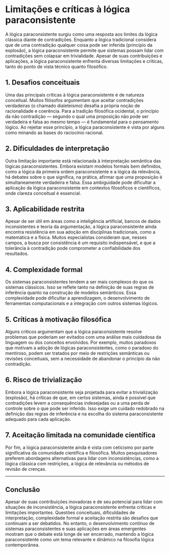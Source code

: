 # Limitações e críticas à lógica paraconsistente

A lógica paraconsistente surgiu como uma resposta aos limites da lógica clássica diante de contradições. Enquanto a lógica tradicional considera que de uma contradição qualquer coisa pode ser inferida (princípio da explosão), a lógica paraconsistente permite que sistemas possam lidar com contradições sem colapsar em trivialidade. Apesar de suas contribuições e aplicações, a lógica paraconsistente enfrenta diversas limitações e críticas, tanto do ponto de vista técnico quanto filosófico.

## 1. **Desafios conceituais**

Uma das principais críticas à lógica paraconsistente é de natureza conceitual. Muitos filósofos argumentam que aceitar contradições verdadeiras (o chamado dialeteísmo) desafia a própria noção de racionalidade e coerência. Para a tradição filosófica ocidental, o princípio da não contradição — segundo o qual uma proposição não pode ser verdadeira e falsa ao mesmo tempo — é fundamental para o pensamento lógico. Ao rejeitar esse princípio, a lógica paraconsistente é vista por alguns como minando as bases do raciocínio racional.

## 2. **Dificuldades de interpretação**

Outra limitação importante está relacionada à interpretação semântica das lógicas paraconsistentes. Embora existam modelos formais bem definidos, como a lógica da primeira ordem paraconsistente e a lógica da relevância, há debates sobre o que significa, na prática, afirmar que uma proposição é simultaneamente verdadeira e falsa. Essa ambiguidade pode dificultar a aplicação da lógica paraconsistente em contextos filosóficos e científicos, onde clareza conceitual é essencial.

## 3. **Aplicabilidade restrita**

Apesar de ser útil em áreas como a inteligência artificial, bancos de dados inconsistentes e teoria da argumentação, a lógica paraconsistente ainda encontra resistência em sua adoção em disciplinas tradicionais, como a matemática e a física. Muitos especialistas consideram que, nesses campos, a busca por consistência é um requisito indispensável, e que a tolerância à contradição pode comprometer a confiabilidade dos resultados.

## 4. **Complexidade formal**

Os sistemas paraconsistentes tendem a ser mais complexos do que os sistemas clássicos. Isso se reflete tanto na definição de suas regras de inferência quanto na construção de modelos semânticos. Essa complexidade pode dificultar a aprendizagem, o desenvolvimento de ferramentas computacionais e a integração com outros sistemas lógicos.

## 5. **Críticas à motivação filosófica**

Alguns críticos argumentam que a lógica paraconsistente resolve problemas que poderiam ser evitados com uma análise mais cuidadosa da linguagem ou dos conceitos envolvidos. Por exemplo, muitos paradoxos que motivam a adoção de lógicas paraconsistentes, como o paradoxo do mentiroso, podem ser tratados por meio de restrições semânticas ou revisões conceituais, sem a necessidade de abandonar o princípio da não contradição.

## 6. **Risco de trivialização**

Embora a lógica paraconsistente seja projetada para evitar a trivialização (explosão), há críticas de que, em certos sistemas, ainda é possível que contradições levem a consequências indesejadas ou a uma perda de controle sobre o que pode ser inferido. Isso exige um cuidado redobrado na definição das regras de inferência e na escolha do sistema paraconsistente adequado para cada aplicação.

## 7. **Aceitação limitada na comunidade científica**

Por fim, a lógica paraconsistente ainda é vista com ceticismo por parte significativa da comunidade científica e filosófica. Muitos pesquisadores preferem abordagens alternativas para lidar com inconsistências, como a lógica clássica com restrições, a lógica de relevância ou métodos de revisão de crenças.

---

## **Conclusão**

Apesar de suas contribuições inovadoras e de seu potencial para lidar com situações de inconsistência, a lógica paraconsistente enfrenta críticas e limitações importantes. Questões conceituais, dificuldades de interpretação, complexidade formal e aceitação restrita são desafios que continuam a ser debatidos. No entanto, o desenvolvimento contínuo de sistemas paraconsistentes e suas aplicações em áreas emergentes mostram que o debate está longe de ser encerrado, mantendo a lógica paraconsistente como um tema relevante e dinâmico na filosofia lógica contemporânea.